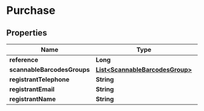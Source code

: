 
# Purchase

## Properties
Name | Type | Description | Notes
------------ | ------------- | ------------- | -------------
**reference** | **Long** |  |  [optional]
**scannableBarcodesGroups** | [**List&lt;ScannableBarcodesGroup&gt;**](ScannableBarcodesGroup.md) |  |  [optional]
**registrantTelephone** | **String** |  |  [optional]
**registrantEmail** | **String** |  |  [optional]
**registrantName** | **String** |  |  [optional]



